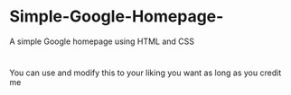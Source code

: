 # Simple-Google-Homepage-
A simple Google homepage using HTML and CSS
#
You can use and modify this to your liking you want as long as you credit me
